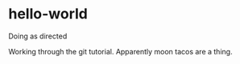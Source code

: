 # hello-world
Doing as directed

Working through the git tutorial. Apparently moon tacos are a thing.
